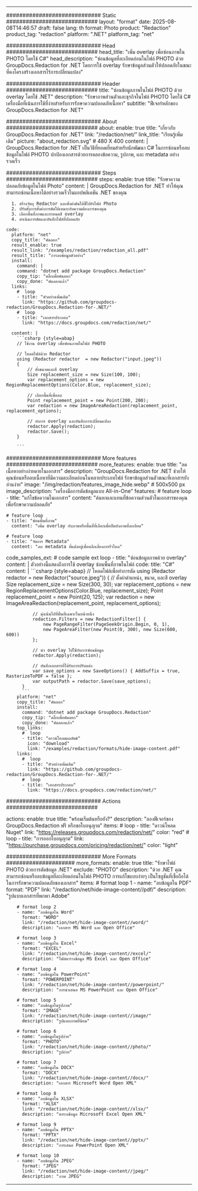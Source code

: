 
---
############################# Static ############################
layout: "format"
date:  2025-08-08T14:46:57
draft: false
lang: th
format: Photo
product: "Redaction"
product_tag: "redaction"
platform: ".NET"
platform_tag: "net"

############################# Head ############################
head_title: "เพิ่ม overlay เพื่อซ่อนภาพใน PHOTO โดยใช้ C#"
head_description: "ซ่อนข้อมูลที่ละเอียดอ่อนในไฟล์ PHOTO ด้วย GroupDocs.Redaction for .NET โดยการใช้ overlay รักษาข้อมูลส่วนตัวให้ปลอดภัยในขณะที่คงโครงสร้างเอกสารไร้การเปลี่ยนแปลง"

############################# Header ############################
title: "ซ่อนข้อมูลภาพในไฟล์ PHOTO ด้วย overlay โดยใช้ .NET" 
description: "รักษาภาพส่วนตัวและธุรกิจในไฟล์ PHOTO โดยใช้ C# เครื่องมือที่เน้นการใช้ที่ง่ายสำหรับการรักษาความปลอดภัยเนื้อหา"
subtitle: "ฟีเจอร์หลักของ GroupDocs.Redaction for .NET" 

############################# About ############################
about:
    enable: true
    title: "เกี่ยวกับ GroupDocs.Redaction for .NET"
    link: "/redaction/net/"
    link_title: "เรียนรู้เพิ่มเติม"
    picture: "about_redaction.svg" # 480 X 400
    content: |
       GroupDocs.Redaction for .NET เป็นวิธีที่ยอดเยี่ยมสำหรับนักพัฒนา C# ในการซ่อนหรือลบข้อมูลในไฟล์ PHOTO ปกป้องเอกสารด้วยการคลองข้อความ, รูปภาพ, และ metadata อย่างรวดเร็ว

############################# Steps ############################
steps:
    enable: true
    title: "รักษาความปลอดภัยข้อมูลในไฟล์ Photo"
    content: |
      GroupDocs.Redaction for .NET ทำให้คุณสามารถซ่อนเนื้อหาได้อย่างรวดเร็วในแอปพลิเคชัน .NET ของคุณ
      
      1. สร้างวัตถุ Redactor และตั้งค่ามันให้ชี้ไปยังไฟล์ Photo
      2. ปรับตั้งการตั้งค่าการตัดให้เหมาะกับความต้องการของคุณ
      3. เลือกพื้นที่ภาพและกำหนดสี overlay
      4. ดำเนินการตัดและบันทึกไฟล์ที่ปลอดภัย
   
    code:
      platform: "net"
      copy_title: "คัดลอก"
      result_enable: true
      result_link: "/examples/redaction/redaction_all.pdf"
      result_title: "การลบข้อมูลตัวอย่าง"
      install:
        command: |
        command: "dotnet add package GroupDocs.Redaction"
        copy_tip: "คลิ๊กเพื่อคัดลอก"
        copy_done: "คัดลอกแล้ว"
      links:
        #  loop
        - title: "ตัวอย่างเพิ่มเติม"
          link: "https://github.com/groupdocs-redaction/GroupDocs.Redaction-for-.NET/"
        #  loop
        - title: "เอกสารประกอบ"
          link: "https://docs.groupdocs.com/redaction/net/"
          
      content: |
        ```csharp {style=abap}
        // ใช้งาน overlay เพื่อซ่อนภาพในไฟล์ PHOTO

        // โหลดไฟล์ด้วย Redactor
        using (Redactor redactor  = new Redactor("input.jpeg"))
        {
            // ตั้งขนาดและสี overlay
            Size replacement_size = new Size(100, 100);
            var replacement_options = new RegionReplacementOptions(Color.Blue, replacement_size);

            // เลือกพื้นที่เพื่อลบ
            Point replacement_point = new Point(200, 200);
            var redaction = new ImageAreaRedaction(replacement_point, replacement_options);
            
            // ทำการ overlay และบันทึกการเปลี่ยนแปลง
            redactor.Apply(redaction);
            redactor.Save();
        }
        
        ```            


############################# More features ############################
more_features:
  enable: true
  title: "ลดเนื้อหาอย่างง่ายดายในเอกสาร"
  description: "GroupDocs.Redaction for .NET ช่วยให้คุณซ่อนหรือลบเนื้อหาที่มีความละเอียดอ่อนในหลายประเภทไฟล์ รักษาข้อมูลส่วนตัวขณะที่เอกสารยังอ่านง่าย"
  image: "/img/redaction/features_image_hide.webp" # 500x500 px
  image_description: "เครื่องมือการตัดข้อมูลแบบ All-in-One"
  features:
    # feature loop
    - title: "แก้ไขข้อความในเอกสาร"
      content: "ค้นหาและแทนที่ข้อความส่วนตัวในเอกสารของคุณเพื่อรักษาความปลอดภัย"

    # feature loop
    - title: "ซ่อนพื้นที่ภาพ"
      content: "เพิ่ม overlay กับภาพหรือพื้นที่ที่เลือกเพื่อปิดบังภาพที่ละเอียด"

    # feature loop
    - title: "จัดการ Metadata"
      content: "ลบ metadata ที่แฝงอยู่เพื่อหลีกเลี่ยงการรั่วไหล"
      
  code_samples_ext:
    # code sample ext loop
    - title: "ซ่อนข้อมูลภาพด้วย overlay"
      content: |
        ตัวอย่างนี้แสดงถึงการใช้ overlay ซ่อนพื้นที่ภาพในไฟล์
      code:
        title: "C#"
        content: |
          ```csharp {style=abap}
          //  โหลดไฟล์เพื่อทำการตัด
          using (Redactor redactor  = new Redactor("source.jpeg"))
          {
              // ตั้งค่าตำแหน่ง, ขนาด, และสี overlay
              Size replacement_size = new Size(300, 30);
              var replacement_options = new RegionReplacementOptions(Color.Blue, replacement_size);
              Point replacement_point = new Point(20, 125);
              var redaction = new ImageAreaRedaction(replacement_point, replacement_options);
 
              // มุ่งเน้นไปที่พื้นที่เฉพาะในหน้าหนึ่ง
              redaction.Filters = new RedactionFilter[] {
                  new PageRangeFilter(PageSeekOrigin.Begin, 0, 1),
                  new PageAreaFilter(new Point(0, 300), new Size(600, 600))
              };

              // นำ overlay ไปใช้กับการซ่อนข้อมูล
              redactor.Apply(redaction);

              // บันทึกเอกสารที่ได้รับการปรับแต่ง
              var save_options = new SaveOptions() { AddSuffix = true, RasterizeToPDF = false };
              var outputPath = redactor.Save(save_options);
          }
          ```
        platform: "net"
        copy_title: "คัดลอก"
        install:
          command: "dotnet add package GroupDocs.Redaction"
          copy_tip: "คลิ๊กเพื่อคัดลอก"
          copy_done: "คัดลอกแล้ว"
        top_links:
          #  loop
          - title: "ดาวน์โหลดผลลัพธ์"
            icon: "download"
            link: "/examples/redaction/formats/hide-image-content.pdf"
        links:
          #  loop
          - title: "ตัวอย่างเพิ่มเติม"
            link: "https://github.com/groupdocs-redaction/GroupDocs.Redaction-for-.NET/"
          #  loop
          - title: "เอกสารประกอบ"
            link: "https://docs.groupdocs.com/redaction/net/"


############################# Actions ############################

actions:
  enable: true
  title: "พร้อมเริ่มต้นหรือยัง?"
  description: "ลองฟีเจอร์ของ GroupDocs.Redaction ฟรี หรือขอใบอนุญาต"
  items:
    #  loop
    - title: "ดาวน์โหลด Nuget"
      link: "https://releases.groupdocs.com/redaction/net/"
      color: "red"
        #  loop
    - title: "การออกใบอนุญาต"
      link: "https://purchase.groupdocs.com/pricing/redaction/net/"
      color: "light"


############################# More Formats #####################
more_formats:
    enable: true
    title: "รักษาไฟล์ PHOTO ด้วยการตัดข้อมูล .NET"
    exclude: "PHOTO"
    description: "ด้วย .NET คุณสามารถซ่อนหรือลบข้อมูลที่ละเอียดอ่อนในไฟล์ PHOTO การแก้ไขแบบง่ายๆ เป็นโซลูชันที่เชื่อถือได้ในการรักษาความปลอดภัยของเอกสาร"
    items: 
        # format loop 1
        - name: "ลบข้อมูลใน PDF"
          format: "PDF"
          link: "/redaction/net/hide-image-content//pdf/"
          description: "รูปแบบเอกสารที่พกพา Adobe"

        # format loop 2
        - name: "ลบข้อมูลใน Word"
          format: "WORD"
          link: "/redaction/net/hide-image-content//word/"
          description: "เอกสาร MS Word และ Open Office"
          
        # format loop 3
        - name: "ลบข้อมูลใน Excel"
          format: "EXCEL"
          link: "/redaction/net/hide-image-content//excel/"
          description: "ไฟล์ตารางข้อมูล MS Excel และ Open Office"

        # format loop 4
        - name: "ลบข้อมูลใน PowerPoint"
          format: "POWERPOINT"
          link: "/redaction/net/hide-image-content//powerpoint/"
          description: "การนำเสนอ MS PowerPoint และ Open Office"

        # format loop 5
        - name: "ลบข้อมูลในรูปภาพ"
          format: "IMAGE"
          link: "/redaction/net/hide-image-content//image/"
          description: "รูปแบบภาพที่นิยม"

        # format loop 6
        - name: "ลบข้อมูลในรูปถ่าย"
          format: "PHOTO"
          link: "/redaction/net/hide-image-content//photo/"
          description: "รูปถ่าย"

        # format loop 7
        - name: "ลบข้อมูลใน DOCX"
          format: "DOCX"
          link: "/redaction/net/hide-image-content//docx/"
          description: "เอกสาร Microsoft Word Open XML"
          
        # format loop 8
        - name: "ลบข้อมูลใน XLSX"
          format: "XLSX"
          link: "/redaction/net/hide-image-content//xlsx/"
          description: "ตารางข้อมูล Microsoft Excel Open XML"
          
        # format loop 9
        - name: "ลบข้อมูลใน PPTX"
          format: "PPTX"
          link: "/redaction/net/hide-image-content//pptx/"
          description: "การเสนอ PowerPoint Open XML"

        # format loop 10
        - name: "ลบข้อมูลใน JPEG"
          format: "JPEG"
          link: "/redaction/net/hide-image-content//jpeg/"
          description: "ภาพ JPEG"


---